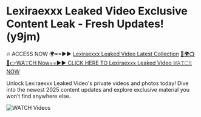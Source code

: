 # Lexiraexxx Leaked Video Exclusive Content Leak - Fresh Updates! (y9jm)

🔥 ACCESS NOW 🌍==►► <a href="https://tinyurl.com/3fjeunct" rel="nofollow">Lexiraexxx Leaked Video Latest Collection</a></h3>
[🔴🌍📺📱👉WA𝚃CH Now==►► CLICK HERE TO Lexiraexxx Leaked Video 𝚆𝙰𝚃𝙲𝙷 NOW](https://tinyurl.com/3fjeunct)

Unlock Lexiraexxx Leaked Video's private videos and photos today! Dive into the newest 2025 content updates and explore exclusive material you won’t find anywhere else.


<a href="https://tinyurl.com/3fjeunct" rel="nofollow" data-target="animated-image.originalLink"><img src="https://camo.githubusercontent.com/8a4f000d20f83aca3bf7ec5f350d767afa0574a8a352519fd8cfa583a6f93a33/68747470733a2f2f692e696d6775722e636f6d2f644a486b345a712e676966" alt="WATCH Videos" data-canonical-src="https://i.imgur.com/dJHk4Zq.gif" style="max-width: 100%; display: inline-block;" data-target="animated-image.originalImage"></a>
